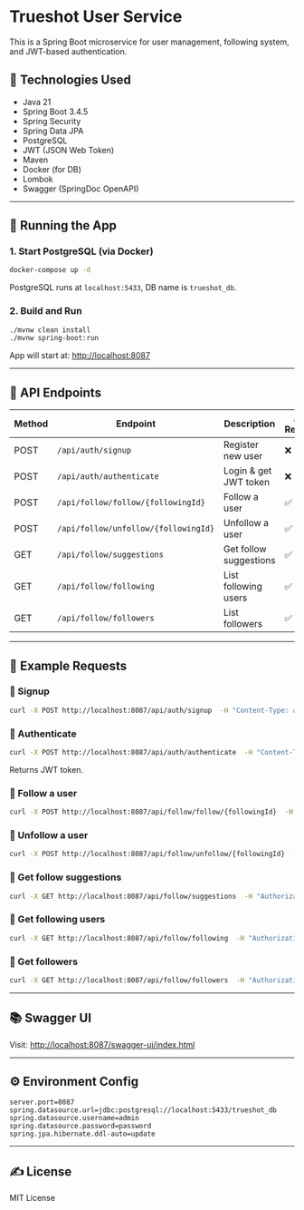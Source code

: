 # Trueshot User Service

This is a Spring Boot microservice for user management, following system, and JWT-based authentication.

## 🔧 Technologies Used

- Java 21
- Spring Boot 3.4.5
- Spring Security
- Spring Data JPA
- PostgreSQL
- JWT (JSON Web Token)
- Maven
- Docker (for DB)
- Lombok
- Swagger (SpringDoc OpenAPI)

---

## 🚀 Running the App

### 1. Start PostgreSQL (via Docker)

```bash
docker-compose up -d
```

PostgreSQL runs at `localhost:5433`, DB name is `trueshot_db`.

### 2. Build and Run

```bash
./mvnw clean install
./mvnw spring-boot:run
```

App will start at: [http://localhost:8087](http://localhost:8087)

---

## 🔐 API Endpoints

| Method | Endpoint | Description | Auth Required |
|--------|----------|-------------|---------------|
| POST | `/api/auth/signup` | Register new user | ❌ |
| POST | `/api/auth/authenticate` | Login & get JWT token | ❌ |
| POST | `/api/follow/follow/{followingId}` | Follow a user | ✅ |
| POST | `/api/follow/unfollow/{followingId}` | Unfollow a user | ✅ |
| GET  | `/api/follow/suggestions` | Get follow suggestions | ✅ |
| GET  | `/api/follow/following` | List following users | ✅ |
| GET  | `/api/follow/followers` | List followers | ✅ |

---

## 🧪 Example Requests

### 🔸 Signup

```bash
curl -X POST http://localhost:8087/api/auth/signup  -H "Content-Type: application/json"  -d '{"name": "testuser", "password": "testpass", "roles": "USER"}'
```

### 🔸 Authenticate

```bash
curl -X POST http://localhost:8087/api/auth/authenticate  -H "Content-Type: application/json"  -d '{"name": "testuser", "password": "testpass"}'
```

Returns JWT token.

### 🔸 Follow a user

```bash
curl -X POST http://localhost:8087/api/follow/follow/{followingId}  -H "Authorization: Bearer <your_token>"
```

### 🔸 Unfollow a user

```bash
curl -X POST http://localhost:8087/api/follow/unfollow/{followingId}  -H "Authorization: Bearer <your_token>"
```

### 🔸 Get follow suggestions

```bash
curl -X GET http://localhost:8087/api/follow/suggestions  -H "Authorization: Bearer <your_token>"
```

### 🔸 Get following users

```bash
curl -X GET http://localhost:8087/api/follow/following  -H "Authorization: Bearer <your_token>"
```

### 🔸 Get followers

```bash
curl -X GET http://localhost:8087/api/follow/followers  -H "Authorization: Bearer <your_token>"
```

---

## 📚 Swagger UI

Visit: [http://localhost:8087/swagger-ui/index.html](http://localhost:8087/swagger-ui/index.html)

---

## ⚙️ Environment Config

```properties
server.port=8087
spring.datasource.url=jdbc:postgresql://localhost:5433/trueshot_db
spring.datasource.username=admin
spring.datasource.password=password
spring.jpa.hibernate.ddl-auto=update
```

---

## ✍️ License

MIT License